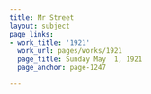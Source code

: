 ```yaml
---
title: Mr Street
layout: subject
page_links:
- work_title: '1921'
  work_url: pages/works/1921
  page_title: Sunday May  1, 1921
  page_anchor: page-1247

---
```

